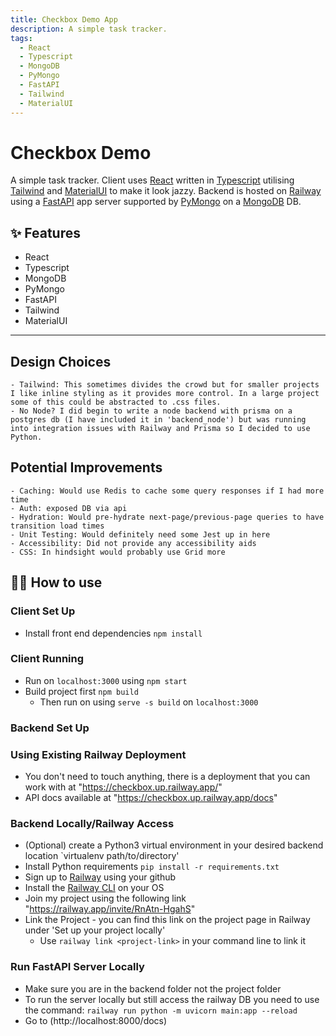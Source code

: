 ```yaml
---
title: Checkbox Demo App
description: A simple task tracker.
tags:
  - React
  - Typescript
  - MongoDB
  - PyMongo
  - FastAPI
  - Tailwind
  - MaterialUI
---
```


# Checkbox Demo

A simple task tracker. Client uses [React](https://reactjs.org/) written in [Typescript](https://www.typescriptlang.org/) utilising [Tailwind](https://tailwindcss.com/) and [MaterialUI](https://mui.com/) to make it look jazzy. Backend is hosted on [Railway](https://railway.app) using a [FastAPI](https://fastapi.tiangolo.com/) app server supported by [PyMongo](https://pymongo.readthedocs.io/en/stable/) on a [MongoDB](https://www.mongodb.com/) DB.

## ✨ Features

- React
- Typescript
- MongoDB
- PyMongo
- FastAPI
- Tailwind
- MaterialUI

---

## Design Choices

    - Tailwind: This sometimes divides the crowd but for smaller projects I like inline styling as it provides more control. In a large project some of this could be abstracted to .css files.
    - No Node? I did begin to write a node backend with prisma on a postgres db (I have included it in 'backend_node') but was running into integration issues with Railway and Prisma so I decided to use Python.

## Potential Improvements

    - Caching: Would use Redis to cache some query responses if I had more time
    - Auth: exposed DB via api
    - Hydration: Would pre-hydrate next-page/previous-page queries to have transition load times
    - Unit Testing: Would definitely need some Jest up in here
    - Accessibility: Did not provide any accessibility aids
    - CSS: In hindsight would probably use Grid more

## 💁‍♀️ How to use

### Client Set Up

- Install front end dependencies `npm install`

### Client Running

- Run on `localhost:3000` using `npm start`
- Build project first `npm build`
  - Then run on using `serve -s build` on `localhost:3000`

### Backend Set Up

### Using Existing Railway Deployment

- You don't need to touch anything, there is a deployment that you can work with at "https://checkbox.up.railway.app/"
- API docs available at "https://checkbox.up.railway.app/docs"

### Backend Locally/Railway Access

- (Optional) create a Python3 virtual environment in your desired backend location `virtualenv path/to/directory'
- Install Python requirements `pip install -r requirements.txt`
- Sign up to [Railway](https://railway.app) using your github
- Install the [Railway CLI](https://docs.railway.app/develop/cli) on your OS
- Join my project using the following link "https://railway.app/invite/RnAtn-HgahS"
- Link the Project - you can find this link on the project page in Railway under 'Set up your project locally'
  - Use `railway link <project-link>` in your command line to link it

### Run FastAPI Server Locally

- Make sure you are in the backend folder not the project folder
- To run the server locally but still access the railway DB you need to use the command: `railway run python -m uvicorn main:app --reload`
- Go to (http://localhost:8000/docs)
